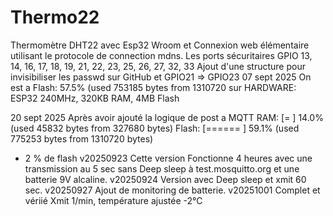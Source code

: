 # Thermo22
Thermomètre DHT22 avec Esp32 Wroom et
Connexion web élémentaire utilisant 
le protocole de connection mdns.
Les ports sécuritaires GPIO 13, 14, 16, 17, 18, 19, 21, 22, 23, 25, 26, 27, 32, 33
Ajout d'une structure pour invisibiliser les passwd sur GitHub et GPIO21 => GPIO23
07 sept 2025 On est a 
Flash: 57.5% (used 753185 bytes from 1310720 sur HARDWARE: ESP32 240MHz, 320KB RAM, 4MB Flash

20 sept 2025 Après avoir ajouté la logique de post a MQTT
RAM:   [=         ]  14.0% (used 45832 bytes from 327680 bytes)
Flash: [======    ]  59.1% (used 775253 bytes from 1310720 bytes)
+ 2 % de flash
v20250923 Cette version Fonctionne  4 heures avec  une transmission 
au 5 sec sans Deep sleep à test.mosquitto.org et une batterie 9V alcaline.
v20250924 Version  avec Deep sleep et xmit 60 sec.
v20250927 Ajout de monitoring de batterie.
v20251001 Complet et vériié Xmit 1/min, température ajustée -2°C
